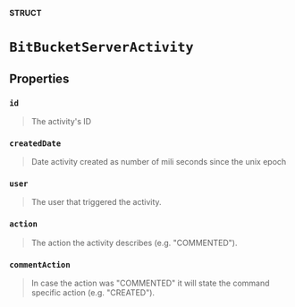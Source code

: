 **STRUCT**

# `BitBucketServerActivity`

## Properties
### `id`

> The activity's ID

### `createdDate`

> Date activity created as number of mili seconds since the unix epoch

### `user`

> The user that triggered the activity.

### `action`

> The action the activity describes (e.g. "COMMENTED").

### `commentAction`

> In case the action was "COMMENTED" it will state the command specific action (e.g. "CREATED").
